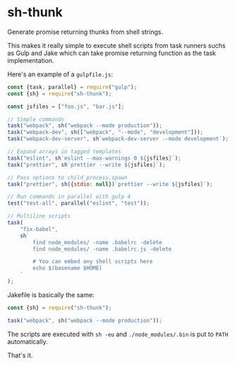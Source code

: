 # sh-thunk

Generate promise returning thunks from shell strings.

This makes it really simple to execute shell scripts from task runners
suchs as Gulp and Jake which can take promise returning function as the task implementation.

Here's an example of a `gulpfile.js`:

```js
const {task, parallel} = require("gulp");
const {sh} = require("sh-thunk");

const jsfiles = ["foo.js", "bar.js"];

// Simple commands
task("webpack", sh("webpack --mode production"));
task("webpack-dev", sh(["webpack", "--mode", "development"]));
task("webpack-dev-server", sh`webpack-dev-server --mode development`);

// Expand arrays in tagged templates
task("eslint", sh`eslint --max-warnings 0 ${jsfiles}`);
task("prettier", sh`prettier --write ${jsfiles}`);

// Pass options to child_process.spawn
task("prettier", sh({stdio: null})`prettier --write ${jsfiles}`);

// Run commands in parallel with gulp 4
test("test-all", parallel("eslint", "test"));

// Multiline scripts
task(
    "fix-babel",
    sh`
        find node_modules/ -name .babelrc -delete
        find node_modules/ -name .babelrc.js -delete

        # You can embed any shell scripts here
        echo $(basename $HOME)
    `
);
```

Jakefile is basically the same:

```js
const {sh} = require("sh-thunk");

task("webpack", sh("webpack --mode production"));
```

The scripts are executed with `sh -eu` and `./node_modules/.bin` is put to `PATH` automatically.

That's it.
